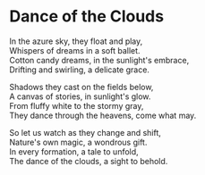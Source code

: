 # Dance of the Clouds

In the azure sky, they float and play,  
Whispers of dreams in a soft ballet.  
Cotton candy dreams, in the sunlight's embrace,  
Drifting and swirling, a delicate grace.  

Shadows they cast on the fields below,  
A canvas of stories, in sunlight's glow.  
From fluffy white to the stormy gray,  
They dance through the heavens, come what may.  

So let us watch as they change and shift,  
Nature's own magic, a wondrous gift.  
In every formation, a tale to unfold,  
The dance of the clouds, a sight to behold.
